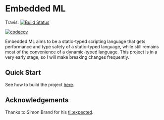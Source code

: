 # Embedded ML
Travis: [![Build Status](https://travis-ci.org/LesleyLai/eml.svg?branch=master)](https://travis-ci.org/LesleyLai/eml)

[![codecov](https://codecov.io/gh/LesleyLai/eml/branch/master/graph/badge.svg)](https://codecov.io/gh/LesleyLai/eml)

Embedded ML aims to be a static-typed scripting language that gets performance and type safety of a static-typed language, while still remains most of the convenience of a dynamic-typed language. This project is in a very early stage, so I will make breaking changes frequently.


## Quick Start
See how to build the project [here](docs/build.md).

## Acknowledgements

Thanks to Simon Brand for his [tl::expected](https://github.com/TartanLlama/expected).
